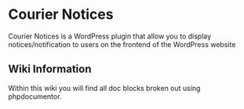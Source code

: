 # Courier Notices

Courier Notices is a WordPress plugin that allow you to display notices/notification to users on the frontend of the WordPress website

## Wiki Information

Within this wiki you will find all doc blocks broken out using phpdocumentor.
